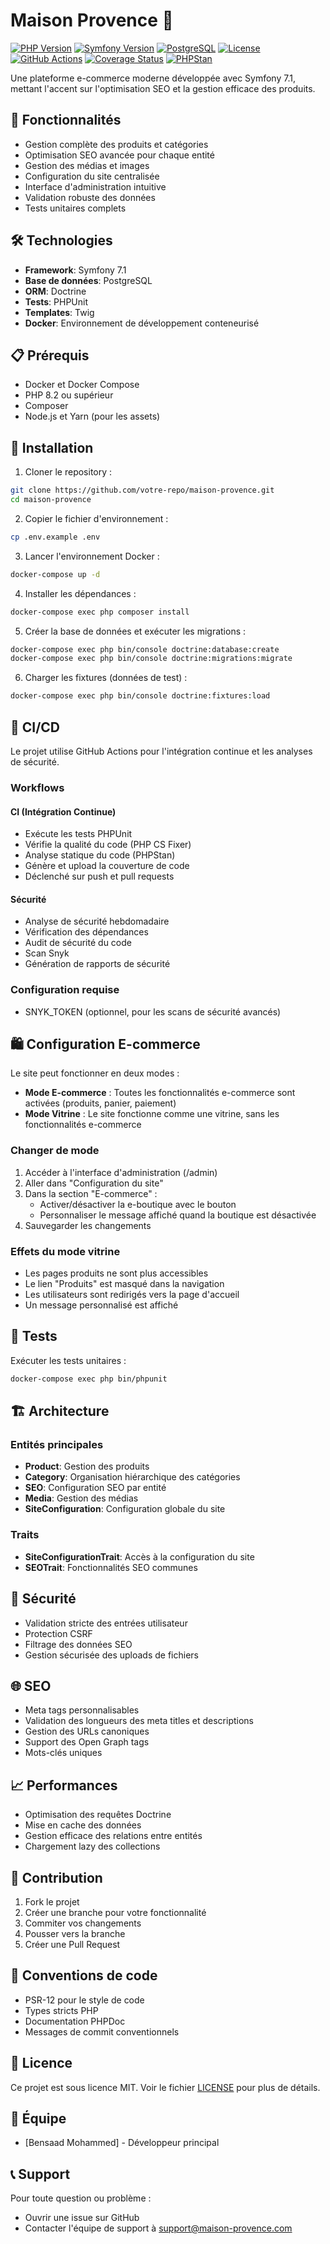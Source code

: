 # Maison Provence 🏡

[![PHP Version](https://img.shields.io/badge/PHP-8.2-777BB4.svg?style=flat-square&logo=php)](https://php.net)
[![Symfony Version](https://img.shields.io/badge/Symfony-7.1-000000.svg?style=flat-square&logo=symfony)](https://symfony.com)
[![PostgreSQL](https://img.shields.io/badge/PostgreSQL-16-336791.svg?style=flat-square&logo=postgresql)](https://www.postgresql.org)
[![License](https://img.shields.io/badge/License-MIT-green.svg?style=flat-square)](LICENSE)
[![GitHub Actions](https://img.shields.io/github/actions/workflow/status/bensaadmucret/Maison-Provence/ci.yml?branch=main&style=flat-square)](https://github.com/bensaadmucret/Maison-Provence/actions)
[![Coverage Status](https://coveralls.io/repos/github/bensaadmucret/Maison-Provence/badge.svg?branch=main)](https://coveralls.io/github/bensaadmucret/Maison-Provence?branch=main)
[![PHPStan](https://img.shields.io/badge/PHPStan-level%208-brightgreen.svg?style=flat-square)](https://phpstan.org/)

Une plateforme e-commerce moderne développée avec Symfony 7.1, mettant l'accent sur l'optimisation SEO et la gestion efficace des produits.

## 🚀 Fonctionnalités

- Gestion complète des produits et catégories
- Optimisation SEO avancée pour chaque entité
- Gestion des médias et images
- Configuration du site centralisée
- Interface d'administration intuitive
- Validation robuste des données
- Tests unitaires complets

## 🛠️ Technologies

- **Framework**: Symfony 7.1
- **Base de données**: PostgreSQL
- **ORM**: Doctrine
- **Tests**: PHPUnit
- **Templates**: Twig
- **Docker**: Environnement de développement conteneurisé

## 📋 Prérequis

- Docker et Docker Compose
- PHP 8.2 ou supérieur
- Composer
- Node.js et Yarn (pour les assets)

## 🔧 Installation

1. Cloner le repository :
```bash
git clone https://github.com/votre-repo/maison-provence.git
cd maison-provence
```

2. Copier le fichier d'environnement :
```bash
cp .env.example .env
```

3. Lancer l'environnement Docker :
```bash
docker-compose up -d
```

4. Installer les dépendances :
```bash
docker-compose exec php composer install
```

5. Créer la base de données et exécuter les migrations :
```bash
docker-compose exec php bin/console doctrine:database:create
docker-compose exec php bin/console doctrine:migrations:migrate
```

6. Charger les fixtures (données de test) :
```bash
docker-compose exec php bin/console doctrine:fixtures:load
```

## 🚀 CI/CD

Le projet utilise GitHub Actions pour l'intégration continue et les analyses de sécurité.

### Workflows

#### CI (Intégration Continue)
- Exécute les tests PHPUnit
- Vérifie la qualité du code (PHP CS Fixer)
- Analyse statique du code (PHPStan)
- Génère et upload la couverture de code
- Déclenché sur push et pull requests

#### Sécurité
- Analyse de sécurité hebdomadaire
- Vérification des dépendances
- Audit de sécurité du code
- Scan Snyk
- Génération de rapports de sécurité

### Configuration requise
- SNYK_TOKEN (optionnel, pour les scans de sécurité avancés)

## 🛍️ Configuration E-commerce

Le site peut fonctionner en deux modes :
- **Mode E-commerce** : Toutes les fonctionnalités e-commerce sont activées (produits, panier, paiement)
- **Mode Vitrine** : Le site fonctionne comme une vitrine, sans les fonctionnalités e-commerce

### Changer de mode

1. Accéder à l'interface d'administration (/admin)
2. Aller dans "Configuration du site"
3. Dans la section "E-commerce" :
   - Activer/désactiver la e-boutique avec le bouton
   - Personnaliser le message affiché quand la boutique est désactivée
4. Sauvegarder les changements

### Effets du mode vitrine
- Les pages produits ne sont plus accessibles
- Le lien "Produits" est masqué dans la navigation
- Les utilisateurs sont redirigés vers la page d'accueil
- Un message personnalisé est affiché

## 🧪 Tests

Exécuter les tests unitaires :
```bash
docker-compose exec php bin/phpunit
```

## 🏗️ Architecture

### Entités principales

- **Product**: Gestion des produits
- **Category**: Organisation hiérarchique des catégories
- **SEO**: Configuration SEO par entité
- **Media**: Gestion des médias
- **SiteConfiguration**: Configuration globale du site

### Traits

- **SiteConfigurationTrait**: Accès à la configuration du site
- **SEOTrait**: Fonctionnalités SEO communes

## 🔐 Sécurité

- Validation stricte des entrées utilisateur
- Protection CSRF
- Filtrage des données SEO
- Gestion sécurisée des uploads de fichiers

## 🌐 SEO

- Meta tags personnalisables
- Validation des longueurs des meta titles et descriptions
- Gestion des URLs canoniques
- Support des Open Graph tags
- Mots-clés uniques

## 📈 Performances

- Optimisation des requêtes Doctrine
- Mise en cache des données
- Gestion efficace des relations entre entités
- Chargement lazy des collections

## 🤝 Contribution

1. Fork le projet
2. Créer une branche pour votre fonctionnalité
3. Commiter vos changements
4. Pousser vers la branche
5. Créer une Pull Request

## 📝 Conventions de code

- PSR-12 pour le style de code
- Types stricts PHP
- Documentation PHPDoc
- Messages de commit conventionnels

## 📄 Licence

Ce projet est sous licence MIT. Voir le fichier [LICENSE](LICENSE) pour plus de détails.

## 👥 Équipe

- [Bensaad Mohammed] - Développeur principal


## 📞 Support

Pour toute question ou problème :
- Ouvrir une issue sur GitHub
- Contacter l'équipe de support à support@maison-provence.com
